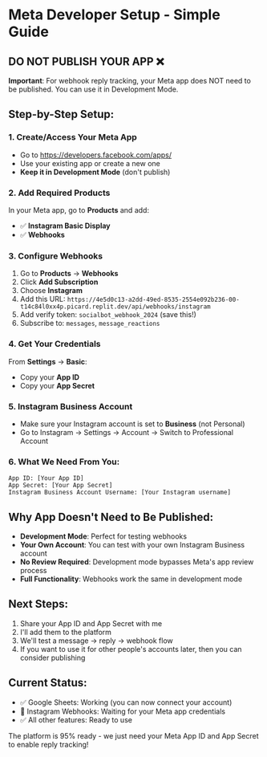 # Meta Developer Setup - Simple Guide

## DO NOT PUBLISH YOUR APP ❌

**Important**: For webhook reply tracking, your Meta app does NOT need to be published. You can use it in Development Mode.

## Step-by-Step Setup:

### 1. Create/Access Your Meta App
- Go to https://developers.facebook.com/apps/
- Use your existing app or create a new one
- **Keep it in Development Mode** (don't publish)

### 2. Add Required Products
In your Meta app, go to **Products** and add:
- ✅ **Instagram Basic Display**
- ✅ **Webhooks** 

### 3. Configure Webhooks
1. Go to **Products** → **Webhooks**
2. Click **Add Subscription** 
3. Choose **Instagram**
4. Add this URL: `https://4e5d0c13-a2dd-49ed-8535-2554e092b236-00-t14c84l0xx4p.picard.replit.dev/api/webhooks/instagram`
5. Add verify token: `socialbot_webhook_2024` (save this!)
6. Subscribe to: `messages`, `message_reactions`

### 4. Get Your Credentials
From **Settings** → **Basic**:
- Copy your **App ID**
- Copy your **App Secret**

### 5. Instagram Business Account
- Make sure your Instagram account is set to **Business** (not Personal)
- Go to Instagram → Settings → Account → Switch to Professional Account

### 6. What We Need From You:
```
App ID: [Your App ID]
App Secret: [Your App Secret]
Instagram Business Account Username: [Your Instagram username]
```

## Why App Doesn't Need to Be Published:

- **Development Mode**: Perfect for testing webhooks
- **Your Own Account**: You can test with your own Instagram Business account
- **No Review Required**: Development mode bypasses Meta's app review process
- **Full Functionality**: Webhooks work the same in development mode

## Next Steps:
1. Share your App ID and App Secret with me
2. I'll add them to the platform
3. We'll test a message → reply → webhook flow
4. If you want to use it for other people's accounts later, then you can consider publishing

## Current Status:
- ✅ Google Sheets: Working (you can now connect your account)
- 🔄 Instagram Webhooks: Waiting for your Meta app credentials
- ✅ All other features: Ready to use

The platform is 95% ready - we just need your Meta App ID and App Secret to enable reply tracking!